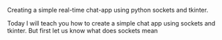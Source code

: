 Creating a simple real-time chat-app using python sockets and tkinter.

Today I will teach you how to create a simple chat app using sockets and tkinter. But first let us know what does sockets mean
